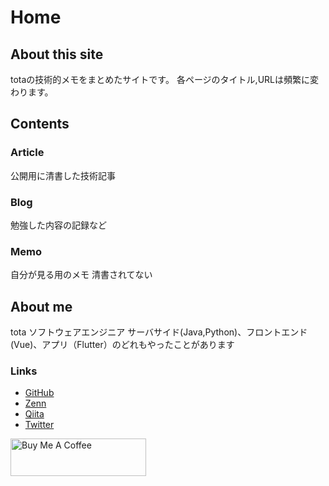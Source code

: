 # Home
## About this site
totaの技術的メモをまとめたサイトです。
各ページのタイトル,URLは頻繁に変わります。

## Contents
### Article
公開用に清書した技術記事

### Blog
勉強した内容の記録など

### Memo
自分が見る用のメモ
清書されてない

## About me
tota
ソフトウェアエンジニア
サーバサイド(Java,Python)、フロントエンド(Vue)、アプリ（Flutter）のどれもやったことがあります

###  Links
- [GitHub](https://github.com/tota-kn)
- [Zenn](https://zenn.dev/iwatos)
- [Qiita](https://qiita.com/tota_kn)
- [Twitter](https://twitter.com/tota_kn)

<a href="https://www.buymeacoffee.com/iwato" target="_blank"><img src="https://cdn.buymeacoffee.com/buttons/v2/default-yellow.png" alt="Buy Me A Coffee" style="height: 60px !important;width: 217px !important;" ></a>
